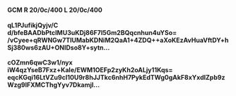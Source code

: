 #### GCM R 20/0c/400 L 20/0c/400
**qL1PJufikjQyjv/C**<br/>**d/bfeBAADbPtclMU3uKDj86F7I5Gm2BQqcnhun4uYSo=**<br/>**/vCyee+qRWNGw7TlUMabKDNiM2QaA1+4ZDQ++aXoKEzAvHuaVftDY+hSj380ws6zAU+ONIDso8Y+sytn...**<br/><br/>
**cOZmn6qwC3w1/nyx**<br/>**iW4qzYseB7Fxz+Kale/EWM1OEFp2zyKh2oALjy11Kqs=**<br/>**eqcKGqi16LtVZu9cI10U9r8hJJTkc6nhH7PykEdTWg0gAkF8xYxdlZpb9zWzg9lFXMCThgYyv7Dkamjl...**